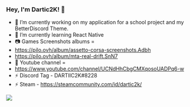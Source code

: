 ### Hey, I'm Dartic2K! 👋


- 🔭 I’m currently working on my application for a school project and my BetterDiscord Theme.
- 🌱 I’m currently learning React Native
- 📷 Games Screenshots albums =
- https://pilo.ovh/album/assetto-corsa-screenshots.Adbh
- https://pilo.ovh/album/mta-real-drift.SnN7
- 🎥 Youtube channel =
- https://www.youtube.com/channel/UCNdHhCbgCMXqosoUADPq6-w
- ⚡ Discord Tag - DARTIIC2K#8228
- ⚡ Steam - https://steamcommunity.com/id/dartic2k/


<img src="https://github-readme-stats.vercel.app/api?username=dartic2k&theme=chartreuse-dark&show_icons=true">
